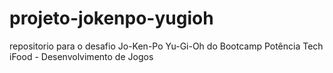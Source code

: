 # projeto-jokenpo-yugioh
repositorio para o desafio Jo-Ken-Po Yu-Gi-Oh do Bootcamp Potência Tech iFood - Desenvolvimento de Jogos

